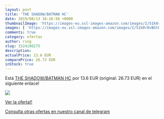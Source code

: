 ```yaml
---
layout: post
title: 'THE SHADOW/BATMAN HC'
date: 2019/08/13 16:26:50 +0000
thumbnailImage: 'https://images-eu.ssl-images-amazon.com/images/I/51k0r0vBGtL._SL200_.jpg'
images: [ 'https://images-eu.ssl-images-amazon.com/images/I/51k0r0vBGtL._SL200_.jpg' ]
comments: true
category: ofertas
author: ring
slug: 1524106275
description:
actualPrice: 13.6 EUR
comparePrice: 26.73 EUR
inStock: true
---
```


Está [THE SHADOW/BATMAN HC](https://www.amazon.com/dp/1524106275/?tag=redken08-20) por 13.6 EUR (original: 26.73 EUR) en el siguiente enlace!

[![](https://images-eu.ssl-images-amazon.com/images/I/51k0r0vBGtL._SL200_.jpg)](https://www.amazon.com/dp/1524106275/?tag=redken08-20)

[Ver la oferta!!](https://www.amazon.com/dp/1524106275/?tag=redken08-20)

[Consulta otras ofertas en nuestro canal de telegram](https://t.me/s/ofertas25)
